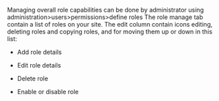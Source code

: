 Managing overall role capabilities can be done by administrator using administration>users>permissions>define roles The role manage tab contain a list of roles on your site. The edit column contain icons editing, deleting roles and copying roles, and for moving them up or down in this list:

-  Add role details 

-  Edit role details

-  Delete role

-  Enable or disable role